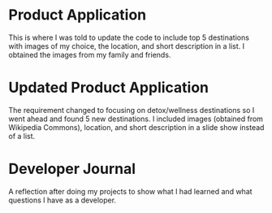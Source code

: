 # Product Application
This is where I was told to update the code to include top 5 destinations with images of my choice, the location, and short description in a list. I obtained the images from my family and friends. 

# Updated Product Application
The requirement changed to focusing on detox/wellness destinations so I went ahead and found 5 new destinations. I included images (obtained from Wikipedia Commons), location, and short description in a slide show instead of a list. 

# Developer Journal
A reflection after doing my projects to show what I had learned and what questions I have as a developer. 
